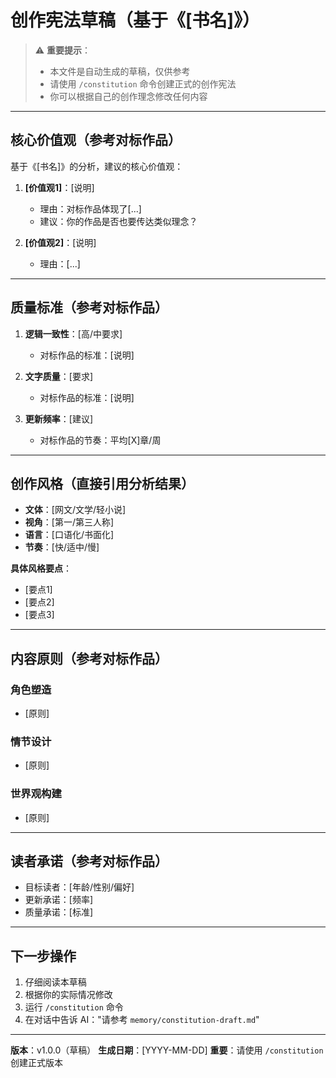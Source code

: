 # 创作宪法草稿（基于《[书名]》）

> ⚠️ **重要提示**：
> - 本文件是自动生成的草稿，仅供参考
> - 请使用 `/constitution` 命令创建正式的创作宪法
> - 你可以根据自己的创作理念修改任何内容

---

## 核心价值观（参考对标作品）

基于《[书名]》的分析，建议的核心价值观：

1. **[价值观1]**：[说明]
   - 理由：对标作品体现了[...]
   - 建议：你的作品是否也要传达类似理念？

2. **[价值观2]**：[说明]
   - 理由：[...]

---

## 质量标准（参考对标作品）

1. **逻辑一致性**：[高/中要求]
   - 对标作品的标准：[说明]

2. **文字质量**：[要求]
   - 对标作品的标准：[说明]

3. **更新频率**：[建议]
   - 对标作品的节奏：平均[X]章/周

---

## 创作风格（直接引用分析结果）

- **文体**：[网文/文学/轻小说]
- **视角**：[第一/第三人称]
- **语言**：[口语化/书面化]
- **节奏**：[快/适中/慢]

**具体风格要点**：
- [要点1]
- [要点2]
- [要点3]

---

## 内容原则（参考对标作品）

### 角色塑造
- [原则]

### 情节设计
- [原则]

### 世界观构建
- [原则]

---

## 读者承诺（参考对标作品）

- 目标读者：[年龄/性别/偏好]
- 更新承诺：[频率]
- 质量承诺：[标准]

---

## 下一步操作

1. 仔细阅读本草稿
2. 根据你的实际情况修改
3. 运行 `/constitution` 命令
4. 在对话中告诉 AI："请参考 `memory/constitution-draft.md`"

---

**版本**：v1.0.0（草稿）
**生成日期**：[YYYY-MM-DD]
**重要**：请使用 `/constitution` 创建正式版本

